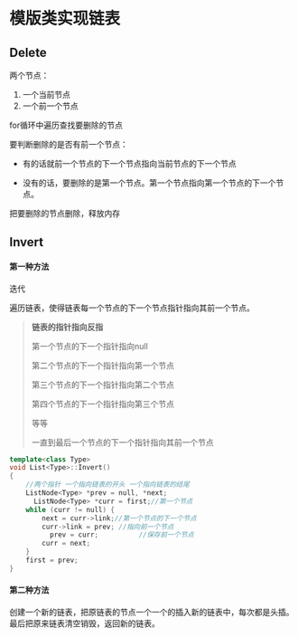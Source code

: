 # 模版类实现链表

## Delete

两个节点：

1. 一个当前节点 
2. 一个前一个节点

for循环中遍历查找要删除的节点

要判断删除的是否有前一个节点：

- 有的话就前一个节点的下一个节点指向当前节点的下一个节点

- 没有的话，要删除的是第一个节点。第一个节点指向第一个节点的下一个节点。

把要删除的节点删除，释放内存

## Invert

#### 第一种方法

迭代

遍历链表，使得链表每一个节点的下一个节点指针指向其前一个节点。

>**链表的指针指向反指**
>
>第一个节点的下一个指针指向null
>
>第二个节点的下一个指针指向第一个节点
>
>第三个节点的下一个指针指向第二个节点
>
>第四个节点的下一个指针指向第三个节点
>
>等等
>
>一直到最后一个节点的下一个指针指向其前一个节点

```c++
template<class Type>
void List<Type>::Invert()
{
    //两个指针 一个指向链表的开头 一个指向链表的结尾
    ListNode<Type> *prev = null, *next;
	  ListNode<Type> *curr = first;//第一个节点
    while (curr != null) {
        next = curr->link;//第一个节点的下一个节点
        curr->link = prev; //指向前一个节点
	      prev = curr;			//保存前一个节点
        curr = next;
    }
    first = prev;
}
```

#### 第二种方法

创建一个新的链表，把原链表的节点一个一个的插入新的链表中，每次都是头插。最后把原来链表清空销毁，返回新的链表。



